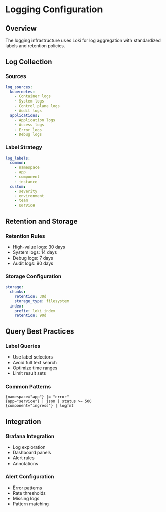 # Logging Configuration

## Overview

The logging infrastructure uses Loki for log aggregation with standardized labels and retention policies.

## Log Collection

### Sources

```yaml
log_sources:
  kubernetes:
    - Container logs
    - System logs
    - Control plane logs
    - Audit logs
  applications:
    - Application logs
    - Access logs
    - Error logs
    - Debug logs
```

### Label Strategy

```yaml
log_labels:
  common:
    - namespace
    - app
    - component
    - instance
  custom:
    - severity
    - environment
    - team
    - service
```

## Retention and Storage

### Retention Rules

- High-value logs: 30 days
- System logs: 14 days
- Debug logs: 7 days
- Audit logs: 90 days

### Storage Configuration

```yaml
storage:
  chunks:
    retention: 30d
    storage_type: filesystem
  index:
    prefix: loki_index
    retention: 90d
```

## Query Best Practices

### Label Queries

- Use label selectors
- Avoid full text search
- Optimize time ranges
- Limit result sets

### Common Patterns

```logql
{namespace="app"} |= "error"
{app="service"} | json | status >= 500
{component="ingress"} | logfmt
```

## Integration

### Grafana Integration

- Log exploration
- Dashboard panels
- Alert rules
- Annotations

### Alert Configuration

- Error patterns
- Rate thresholds
- Missing logs
- Pattern matching
